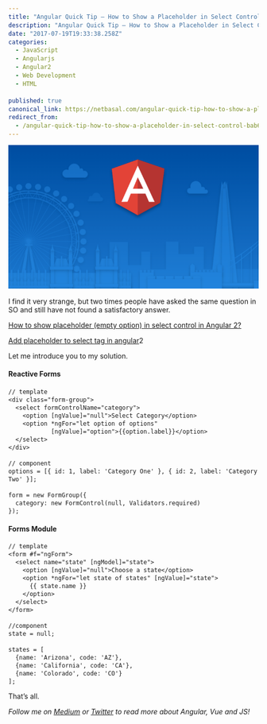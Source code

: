 ```yaml
---
title: "Angular Quick Tip — How to Show a Placeholder in Select Control"
description: "Angular Quick Tip — How to Show a Placeholder in Select Control. I find it very strange, but two times people have asked the same question in SO and still have not found a satisfactory answer."
date: "2017-07-19T19:33:38.258Z"
categories: 
  - JavaScript
  - Angularjs
  - Angular2
  - Web Development
  - HTML

published: true
canonical_link: https://netbasal.com/angular-quick-tip-how-to-show-a-placeholder-in-select-control-bab688f98b98
redirect_from:
  - /angular-quick-tip-how-to-show-a-placeholder-in-select-control-bab688f98b98
---
```


![](./asset-1.png)

I find it very strange, but two times people have asked the same question in SO and still have not found a satisfactory answer.

[How to show placeholder (empty option) in select control in Angular 2?](https://stackoverflow.com/questions/38725365/how-to-show-placeholder-empty-option-in-select-control-in-angular-2)

[Add placeholder to select tag in angular](https://stackoverflow.com/questions/34183686/add-placeholder-to-select-tag-in-angular2)2

Let me introduce you to my solution.

#### Reactive Forms

```
// template
<div class="form-group">
  <select formControlName="category">
    <option [ngValue]="null">Select Category</option>
    <option *ngFor="let option of options" 
            [ngValue]="option">{{option.label}}</option>
  </select>
</div>

// component
options = [{ id: 1, label: 'Category One' }, { id: 2, label: 'Category Two' }];

form = new FormGroup({
  category: new FormControl(null, Validators.required)
});
```

#### **Forms Module**

```
// template
<form #f="ngForm">
  <select name="state" [ngModel]="state">
    <option [ngValue]="null">Choose a state</option>
    <option *ngFor="let state of states" [ngValue]="state">
      {{ state.name }}
    </option>
  </select>
</form>

//component
state = null;

states = [
  {name: 'Arizona', code: 'AZ'},
  {name: 'California', code: 'CA'},
  {name: 'Colorado', code: 'CO'}
];
```

That’s all.

_Follow me on_ [_Medium_](https://medium.com/@NetanelBasal/) _or_ [_Twitter_](https://twitter.com/NetanelBasal) _to read more about Angular, Vue and JS!_
